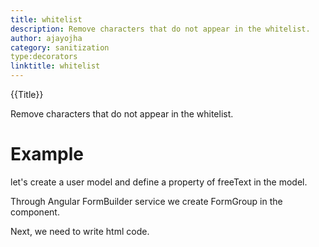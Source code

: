 ```yaml
---
title: whitelist
description: Remove characters that do not appear in the whitelist.
author: ajayojha
category: sanitization
type:decorators
linktitle: whitelist
---
```


<div class="title-bar top_title"><p>{{Title}}</p></div> <div class="title-bar"><p>Remove characters that do not appear in the whitelist.</p></div>

# Example  
let's create a user model and define a property of freeText in the model.
<div component="app-code" key="whitelist-add-model"></div> 

Through Angular FormBuilder service we create FormGroup in the component.

<div component="app-code" key="whitelist-add-component"></div> 
Next, we need to write html code.
<div component="app-code" key="whitelist-add-html"></div> 
<div component="app-example-runner" ref-component="app-whitelist-add"></div>
